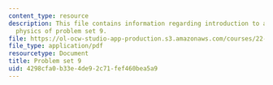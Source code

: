 ```yaml
---
content_type: resource
description: This file contains information regarding introduction to applied nuclear
  physics of problem set 9.
file: https://ol-ocw-studio-app-production.s3.amazonaws.com/courses/22-02-introduction-to-applied-nuclear-physics-spring-2012/4298cfa0b33e4de92c71fef460bea5a9_MIT22_02S12_pset9.pdf
file_type: application/pdf
resourcetype: Document
title: Problem set 9
uid: 4298cfa0-b33e-4de9-2c71-fef460bea5a9
---
```


